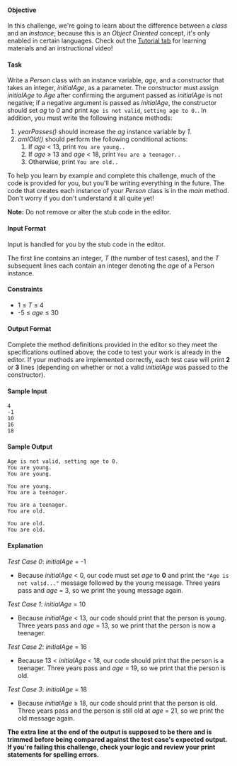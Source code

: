 #### Objective 
In this challenge, we're going to learn about the difference between a *class* and an *instance*; because this is an *Object Oriented* concept, it's only enabled in certain languages. Check out the [Tutorial tab](https://www.hackerrank.com/challenges/30-class-vs-instance/tutorial) for learning materials and an instructional video!

#### Task 
Write a *Person* class with an instance variable, *age*, and a constructor that takes an integer, *initialAge*, as a parameter. The constructor must assign *initialAge* to *Age* after confirming the argument passed as *initialAge* is not negative; if a negative argument is passed as *initialAge*, the constructor should set *ag* to *0* and print `Age is not valid`, `setting age to 0.`. In addition, you must write the following instance methods:

1. *yearPasses()* should increase the *ag* instance variable by *1*.
2. *amIOld()* should perform the following conditional actions:
    1. If *age* < 13, print `You are young..`
    2. If *age* ≥ 13 and *age* < 18, print `You are a teenager..`
    3. Otherwise, print `You are old..`

To help you learn by example and complete this challenge, much of the code is provided for you, but you'll be writing everything in the future. The code that creates each instance of your *Person* class is in the *main* method. Don't worry if you don't understand it all quite yet!

**Note:** Do not remove or alter the stub code in the editor.

#### Input Format

Input is handled for you by the stub code in the editor.

The first line contains an integer,  *T* (the number of test cases), and the *T* subsequent lines each contain an integer denoting the *age* of a Person instance.

#### Constraints

* 1 ≤ *T* ≤ 4
* -5 ≤ *age* ≤ 30

#### Output Format

Complete the method definitions provided in the editor so they meet the specifications outlined above; the code to test your work is already in the editor. If your methods are implemented correctly, each test case will print **2** or **3** lines (depending on whether or not a valid *initialAge* was passed to the constructor).

#### Sample Input

    4
    -1
    10
    16
    18

#### Sample Output

    Age is not valid, setting age to 0.
    You are young.
    You are young.

    You are young.
    You are a teenager.

    You are a teenager.
    You are old.

    You are old.
    You are old.

#### Explanation

*Test Case 0*: *initialAge* = -1 
* Because *initialAge* < 0, our code must set *age* to **0** and print the `"Age is not valid..."` message followed by the young message. Three years pass and *age* = 3, so we print the young message again.

*Test Case 1*: *initialAge* = 10 
* Because *initialAge* < 13, our code should print that the person is young. Three years pass and *age* = 13, so we print that the person is now a teenager.

*Test Case 2*: *initialAge* = 16 
* Because 13 < *initialAge* < 18, our code should print that the person is a teenager. Three years pass and *age* = 19, so we print that the person is old.

*Test Case 3*: *initialAge* = 18  
* Because *initialAge* ≥ 18, our code should print that the person is old. Three years pass and the person is still old at *age* = 21, so we print the old message again.

**The extra line at the end of the output is supposed to be there and is trimmed before being compared against the test case's expected output. If you're failing this challenge, check your logic and review your print statements for spelling errors.**